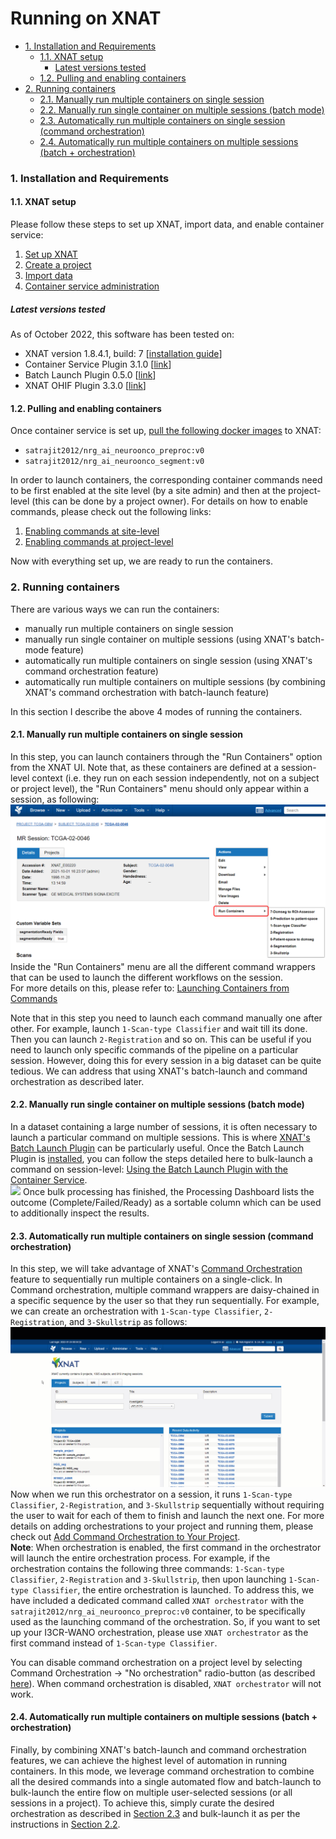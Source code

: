 # Running on XNAT
<!-- TOC -->
- [1. Installation and Requirements](#1-installation-and-requirements)
	- [1.1. XNAT setup](#11-xnat-setup)
		- [Latest versions tested](#latest-versions-tested)
	- [1.2. Pulling and enabling containers](#12-pulling-and-enabling-containers)
- [2. Running containers](#2-running-containers)
	- [2.1. Manually run multiple containers on single session](#21-manually-run-multiple-containers-on-single-session)
	- [2.2. Manually run single container on multiple sessions (batch mode)](#22-manually-run-single-container-on-multiple-sessions-batch-mode)
	- [2.3. Automatically run multiple containers on single session (command orchestration)](#23-automatically-run-multiple-containers-on-single-session-command-orchestration)
	- [2.4. Automatically run multiple containers on multiple sessions (batch + orchestration)](#24-automatically-run-multiple-containers-on-multiple-sessions-batch--orchestration)
<!-- /TOC -->


### 1. Installation and Requirements
#### 1.1. XNAT setup
Please follow these steps to set up XNAT, import data, and enable container service:
1. [Set up XNAT](https://wiki.xnat.org/documentation/getting-started-with-xnat/xnat-installation-guide)
2. [Create a project](https://wiki.xnat.org/documentation/how-to-use-xnat/creating-and-managing-projects)
3. [Import data](https://wiki.xnat.org/documentation/how-to-use-xnat/image-session-upload-methods-in-xnat)
4. [Container service administration](https://wiki.xnat.org/container-service/container-service-administration-122978855.html)
##### Latest versions tested  
As of October 2022, this software has been tested on:
* XNAT version 1.8.4.1, build: 7 [[installation guide](https://wiki.xnat.org/documentation/getting-started-with-xnat/xnat-installation-guide)]
* Container Service Plugin 3.1.0 [[link](https://bitbucket.org/xnatdev/container-service/downloads/container-service-3.1.0-fat.jar)]
* Batch Launch Plugin 0.5.0 [[link](https://bitbucket.org/xnatx/xnatx-batch-launch-plugin/downloads/batch-launch-plugin-0.5.0.jar)]
* XNAT OHIF Plugin 3.3.0 [[link](https://bitbucket.org/icrimaginginformatics/ohif-viewer-xnat-plugin/downloads/ohif-viewer-3.3.0.jar)]

#### 1.2. Pulling and enabling containers
Once container service is set up, [pull the following docker images](https://wiki.xnat.org/container-service/pulling-a-container-image-126156950.html) to XNAT:
* `satrajit2012/nrg_ai_neuroonco_preproc:v0`
* `satrajit2012/nrg_ai_neuroonco_segment:v0`

In order to launch containers, the corresponding container commands need to be first enabled at the site level (by a site admin) and then at the project-level (this can be done by a project owner). For details on how to enable commands, please check out the following links:
1. [Enabling commands at site-level](https://wiki.xnat.org/container-service/enabling-commands-and-setting-site-wide-defaults-126156956.html)
2. [Enabling commands at project-level](https://wiki.xnat.org/container-service/enable-a-command-in-your-project-122978909.html)

Now with everything set up, we are ready to run the containers.
### 2. Running containers
There are various ways we can run the containers:
* manually run multiple containers on single session
* manually run single container on multiple sessions (using XNAT's batch-mode feature)
* automatically run multiple containers on single session (using XNAT's command orchestration feature)
* automatically run multiple containers on multiple sessions (by combining XNAT's command orchestration with batch-launch feature)

In this section I describe the above 4 modes of running the containers.
#### 2.1. Manually run multiple containers on single session
In this step, you can launch containers through the "Run Containers" option from the XNAT UI. Note that, as these containers are defined at a session-level context (i.e. they run on each session independently, not on a subject or project level), the "Run Containers" menu should only appear within a session, as following:
![](figures/launch_session_level.png)
Inside the "Run Containers" menu are all the different command wrappers that can be used to launch the different workflows on the session. <br />
For more details on this, please refer to: [Launching Containers from Commands](https://wiki.xnat.org/container-service/launching-containers-from-commands-122978910.html)

Note that in this step you need to launch each command manually one after other. For example, launch `1-Scan-type Classifier` and wait till its done. Then you can launch `2-Registration` and so on. This can be useful if you need to launch only specific commands of the pipeline on a particular session. However, doing this for every session in a big dataset can be quite tedious. We can address that using XNAT's batch-launch and command orchestration as described later.

#### 2.2. Manually run single container on multiple sessions (batch mode)
In a dataset containing a large number of sessions, it is often necessary to launch a particular command on multiple sessions. This is where [XNAT's Batch Launch Plugin](https://wiki.xnat.org/xnat-tools/batch-launch-plugin) can be particularly useful. Once the Batch Launch Plugin is [installed](https://wiki.xnat.org/xnat-tools/batch-launch-plugin#:~:text=Installing%20the%20Batch%20Launch%20Plugin), you can follow the steps detailed here to bulk-launch a command on session-level: [Using the Batch Launch Plugin with the Container Service](https://wiki.xnat.org/xnat-tools/batch-launch-plugin/using-the-batch-launch-plugin-with-the-container-service). <br />
![](figures/batch-launch.gif)
Once bulk processing has finished, the Processing Dashboard lists the outcome (Complete/Failed/Ready) as a sortable column which can be used to additionally inspect the results.
[](#orchestration)

#### 2.3. Automatically run multiple containers on single session (command orchestration)
In this step, we will take advantage of XNAT's [Command Orchestration](https://wiki.xnat.org/container-service/set-up-command-orchestration-130515311.html) feature to sequentially run multiple containers on a single-click. In Command orchestration, multiple command wrappers are daisy-chained in a specific sequence by the user so that they run sequentially. For example, we can create an orchestration with `1-Scan-type Classifier`, `2-Registration`, and `3-Skullstrip` as follows:
![](figures/orchestration_setup.gif)<br />
Now when we run this orchestrator on a session, it runs `1-Scan-type Classifier`, `2-Registration`, and `3-Skullstrip` sequentially without requiring the user to wait for each of them to finish and launch the next one. For more details on adding orchestrations to your project and running them, please check out [Add Command Orchestration to Your Project](https://wiki.xnat.org/container-service/add-command-orchestration-to-your-project-132415533.html). <br />
**Note**: When orchestration is enabled, the first command in the orchestrator will launch the entire orchestration process. For example, if the orchestration contains the following three commands: `1-Scan-type Classifier`, `2-Registration` and `3-Skullstrip`, then upon launching `1-Scan-type Classifier`, the entire orchestration is launched. To address this, we have included a dedicated command called `XNAT orchestrator` with the `satrajit2012/nrg_ai_neuroonco_preproc:v0` container, to be specifically used as the launching command of the orchestration. So, if you want to set up your I3CR-WANO orchestration, please use `XNAT orchestrator` as the first command instead of `1-Scan-type Classifier`.

You can disable command orchestration on a project level by selecting Command Orchestration &#8594; "No orchestration" radio-button (as described [here](https://wiki.xnat.org/container-service/add-command-orchestration-to-your-project-132415533.html#:~:text=To%20remove%20an%20orchestration%20from%20your%20project%2C%20select%20the%20radio%20button%20next%20to%20%22No%20orchestration.%22)). When command orchestration is disabled, `XNAT orchestrator` will not work.

#### 2.4. Automatically run multiple containers on multiple sessions (batch + orchestration)
Finally, by combining XNAT's batch-launch and command orchestration features, we can achieve the highest level of automation in running containers. In this mode, we leverage command orchestration to combine all the desired commands into a single automated flow and batch-launch to bulk-launch the entire flow on multiple user-selected sessions (or all sessions in a project). To achieve this, simply curate the desired orchestration as described in [Section 2.3](#23-automatically-run-multiple-containers-on-single-session) and bulk-launch it as per the instructions in [Section 2.2](#22-manually-run-single-container-on-multiple-sessions).
